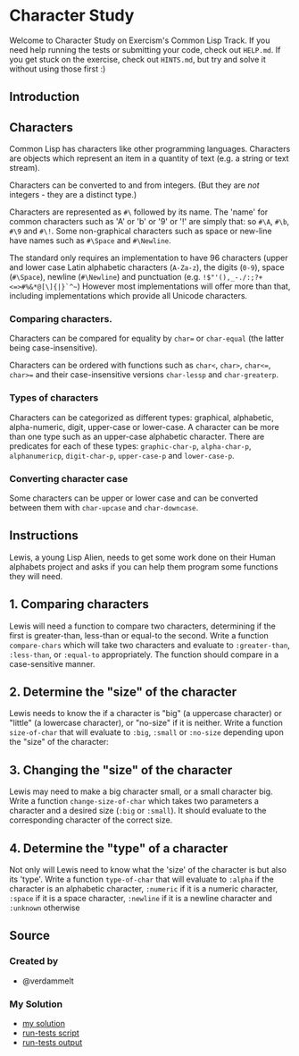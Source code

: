 # Character Study

Welcome to Character Study on Exercism's Common Lisp Track.
If you need help running the tests or submitting your code, check out `HELP.md`.
If you get stuck on the exercise, check out `HINTS.md`, but try and solve it without using those first :)

## Introduction

## Characters

Common Lisp has characters like other programming languages.
Characters are objects which represent an item in a quantity of text (e.g. a string or text stream).

Characters can be converted to and from integers. (But they are *not* integers - they are a distinct type.)

Characters are represented as `#\` followed by its name.
The 'name' for common characters such as 'A' or 'b' or '9' or '!' are simply that: so `#\A`, `#\b`, `#\9` and `#\!`.
Some non-graphical characters such as space or new-line have names such as `#\Space` and `#\Newline`.

The standard only requires an implementation to have 96 characters (upper and lower case Latin alphabetic characters (`A-Za-z`), the digits (`0-9`), space (`#\Space`), newline (`#\Newline`) and punctuation (e.g. ``!$"'(),_-./:;?+<=>#%&*@[\]{|}`^~``)
However most implementations will offer more than that, including implementations which provide all Unicode characters.

### Comparing characters.

Characters can be compared for equality by `char=` or `char-equal` (the latter being case-insensitive).

Characters can be ordered with functions such as `char<`, `char>`, `char<=`, `char>=` and their case-insensitive versions `char-lessp` and `char-greaterp`.

### Types of characters

Characters can be categorized as different types: graphical, alphabetic, alpha-numeric, digit, upper-case or lower-case. 
A character can be more than one type such as an upper-case alphabetic character.
There are predicates for each of these types: `graphic-char-p`, `alpha-char-p`, `alphanumericp`, `digit-char-p`, `upper-case-p` and `lower-case-p`.

### Converting character case

Some characters can be upper or lower case and can be converted between them with `char-upcase` and `char-downcase`.

## Instructions

Lewis, a young Lisp Alien, needs to get some work done on their Human alphabets project and asks if you can help them program some functions they will need.

## 1. Comparing characters

Lewis will need a function to compare two characters, determining if the first is greater-than, less-than or equal-to the second.
Write a function `compare-chars` which will take two characters and evaluate to `:greater-than`, `:less-than`, or `:equal-to` appropriately.
The function should compare in a case-sensitive manner.

## 2. Determine the "size" of the character

Lewis needs to know the if a character is "big" (a uppercase character) or "little" (a lowercase character), or "no-size" if it is neither. 
Write a function `size-of-char` that will evaluate to `:big`, `:small` or `:no-size` depending upon the "size" of the character:

## 3. Changing the "size" of the character

Lewis may need to make a big character small, or a small character big.
Write a function `change-size-of-char` which takes two parameters a character and a desired size (`:big` or `:small`). 
It should evaluate to the corresponding character of the correct size.

## 4. Determine the "type" of a character

Not only will Lewis need to know what the 'size' of the character is but also its 'type'. 
Write a function `type-of-char` that will evaluate to `:alpha` if the character is an alphabetic character, `:numeric` if it is a numeric character, `:space` if it is a space character, `:newline` if it is a newline character and `:unknown` otherwise

## Source

### Created by

- @verdammelt
### My Solution

- [my solution](./character-study.lisp)
- [run-tests script](./run-tests.lisp)
- [run-tests output](./run-tests-lisp.txt)
